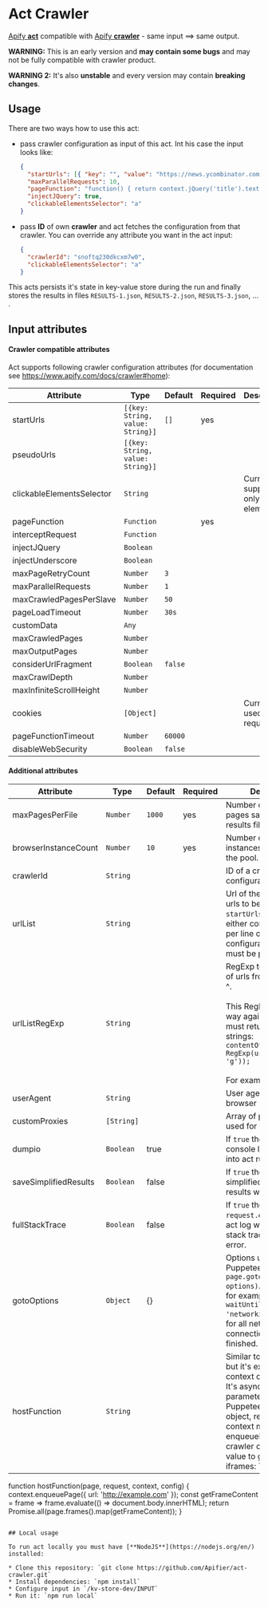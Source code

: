 # Act Crawler

[Apify **act**](https://www.apify.com/docs/actor) compatible with [Apify **crawler**](https://www.apify.com/docs/crawler) - same input  ⟹ same output.

**WARNING:** This is an early version and **may contain some bugs** and may not be fully compatible with crawler product.

**WARNING 2:** It's also **unstable** and every version may contain **breaking changes**.

## Usage

There are two ways how to use this act:

* pass crawler configuration as input of this act. Int his case the input looks like: 

  ```json
  {
    "startUrls": [{ "key": "", "value": "https://news.ycombinator.com" }],
    "maxParallelRequests": 10,
    "pageFunction": "function() { return context.jQuery('title').text(); }",
    "injectJQuery": true,
    "clickableElementsSelector": "a"
  }
  ```

* pass **ID** of own **crawler** and act fetches the configuration from that crawler. You can override any attribute you want in the act input: 

  ```json
  {
    "crawlerId": "snoftq230dkcxm7w0",
    "clickableElementsSelector": "a"
  }
  ```

This acts persists it's state in key-value store during the run and finally stores the results in files `RESULTS-1.json`, `RESULTS-2.json`, `RESULTS-3.json`,  … .

## Input attributes

#### Crawler compatible attributes

Act supports following crawler configuration attributes (for documentation see https://www.apify.com/docs/crawler#home):

| Attribute                 | Type                             | Default | Required | Description                              |
| ------------------------- | -------------------------------- | ------- | -------- | ---------------------------------------- |
| startUrls                 | `[{key: String, value: String}]` | `[]`    | yes      |                                          |
| pseudoUrls                | `[{key: String, value: String}]` |         |          |                                          |
| clickableElementsSelector | `String`                         |         |          | Currently supports only links (`a` elements) |
| pageFunction              | `Function`                       |         | yes      |                                          |
| interceptRequest          | `Function`                       |         |          |                                          |
| injectJQuery              | `Boolean`                        |         |          |                                          |
| injectUnderscore          | `Boolean`                        |         |          |                                          |
| maxPageRetryCount         | `Number`                         | `3`     |          |                                          |
| maxParallelRequests       | `Number`                         | `1`     |          |                                          |
| maxCrawledPagesPerSlave   | `Number`                         | `50`    |          |                                          |
| pageLoadTimeout           | `Number`                         | `30s`   |          |                                          |
| customData                | `Any`                            |         |          |                                          |
| maxCrawledPages           | `Number`                         |         |          |                                          |
| maxOutputPages            | `Number`                         |         |          |                                          |
| considerUrlFragment       | `Boolean`                        | `false` |          |                                          |
| maxCrawlDepth             | `Number`                         |         |          |                                          |
| maxInfiniteScrollHeight   | `Number`                         |         |          |                                          |
| cookies                   | `[Object]`                       |         |          | Currently used for all requests          |
| pageFunctionTimeout       | `Number`                         | `60000` |          |                                          |
| disableWebSecurity        | `Boolean`                        | `false` |          |                                          |

#### Additional attributes

| Attribute             | Type     | Default | Required | Description                              |
| ----------------------| -------- | ------- | -------- | ---------------------------------------- |
| maxPagesPerFile       | `Number` | `1000`  | yes      | Number of outputed pages saved into 1 results file. |
| browserInstanceCount  | `Number` | `10`    | yes      | Number of browser instances to be used in the pool. |
| crawlerId             | `String` |         |          | ID of a crawler to fetch configuration from. |
| urlList               | `String` |         |          | Url of the file containing urls to be enqueued as `startUrls`. This file must either contain one url per line or `urlListRegExp` configuration attribute must be provided. |
| urlListRegExp         | `String` |         |          | RegExp to match array of urls from `urlList` file ^.<br /><br />This RegExp is used this way against the file and must return array of url strings: `contentOfFile.match(new RegExp(urlListRegExp, 'g'));`<br /><br />For example `(http|https)://[\\w-]+(\\.[\\w-]+)+([\\w-.,@?^=%&:/~+#-]*[\\w@?^=%&;/~+#-])?` to simply match any http/https urls. |
| userAgent             | `String`   |         |          | User agent to be used in browser |
| customProxies         | `[String]` |         |          | Array of proxies to be used for browsing. |
| dumpio                | `Boolean`  | true    |          | If `true` then Chrome console log will be piped into act run log. |
| saveSimplifiedResults | `Boolean`  | false   |          | If `true` then also simplified version of results will be outputted. |
| fullStackTrace        | `Boolean`  | false   |          | If `true` then `request.errorInfo` and act log will contain full stack trace of each error. |
| gotoOptions           | `Object`   | {}      |          | Options used by Puppeteers `page.goto(url, options)`. You can use for example `{ waitUntil: 'networkidle0' }` to wait for all network connections to be finished. |
| hostFunction          | `String`   |         |          | Similar to page function but it's executed in context of host process. It's async function and parameters are Puppeteer's page object, request object, context methods (as enqueuePage) and crawler config. Example value to get html of all iframes: ```javascript
function hostFunction(page, request, context, config) {
  context.enqueuePage({ url: 'http://example.com' });
  const getFrameContent = frame => frame.evaluate(() => document.body.innerHTML);
  return Promise.all(page.frames().map(getFrameContent)); }
```| 

## Local usage

To run act locally you must have [**NodeJS**](https://nodejs.org/en/) installed:

* Clone this repository: `git clone https://github.com/Apifier/act-crawler.git`
* Install dependencies: `npm install`
* Configure input in `/kv-store-dev/INPUT`
* Run it: `npm run local` 
